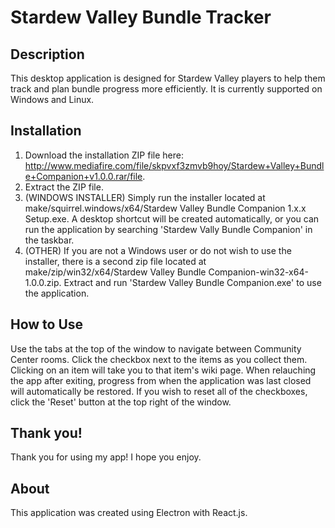 # Stardew Valley Bundle Tracker

## Description

This desktop application is designed for Stardew Valley players to help them track and plan bundle progress more efficiently. It is currently supported on Windows and Linux.

## Installation

1. Download the installation ZIP file here: http://www.mediafire.com/file/skpvxf3zmvb9hoy/Stardew+Valley+Bundle+Companion+v1.0.0.rar/file.
2. Extract the ZIP file.
3. (WINDOWS INSTALLER) Simply run the installer located at make/squirrel.windows/x64/Stardew Valley Bundle Companion 1.x.x Setup.exe. A desktop shortcut will be created automatically, or you can run the application by searching 'Stardew Vally Bundle Companion' in the taskbar. 
3. (OTHER) If you are not a Windows user or do not wish to use the installer, there is a second zip file located at make/zip/win32/x64/Stardew Valley Bundle Companion-win32-x64-1.0.0.zip. Extract and run 'Stardew Valley Bundle Companion.exe' to use the application.

## How to Use

Use the tabs at the top of the window to navigate between Community Center rooms. Click the checkbox next to the items as you collect them. Clicking on an item will take you to that item's wiki page. When relauching the app after exiting, progress from when the application was last closed will automatically be restored. If you wish to reset all of the checkboxes, click the 'Reset' button at the top right of the window. 

## Thank you!

Thank you for using my app! I hope you enjoy.

## About

This application was created using Electron with React.js.